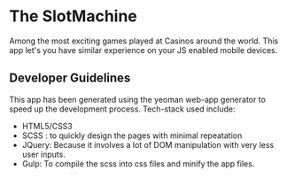 # The SlotMachine
  Among the most exciting games played at Casinos around the world. This app let's you have similar experience on your JS enabled mobile devices.
  
## Developer Guidelines
  This app has been generated using the yeoman web-app generator to speed up the development process. Tech-stack used include:
  - HTML5/CSS3
  - SCSS : to quickly design the pages with minimal repeatation
  - JQuery: Because it involves a lot of DOM manipulation with very less user inputs.
  - Gulp: To compile the scss into css files and minify the app files.
 
